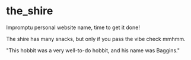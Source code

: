 # the_shire
Impromptu personal website name, time to get it done!

The shire has many snacks, but only if you pass the vibe check mmhmm.

"This hobbit was a very well-to-do hobbit, and his name was Baggins."

